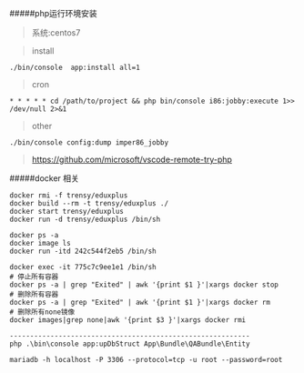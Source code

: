 #####php运行环境安装

> 系统:centos7

>install
```$php
./bin/console  app:install all=1
```
> cron 
```$shell
* * * * * cd /path/to/project && php bin/console i86:jobby:execute 1>> /dev/null 2>&1
```

>other
```$shell
./bin/console config:dump imper86_jobby
```

> https://github.com/microsoft/vscode-remote-try-php  

#####docker 相关

```shell
docker rmi -f trensy/eduxplus
docker build --rm -t trensy/eduxplus ./
docker start trensy/eduxplus
docker run -d trensy/eduxplus /bin/sh

docker ps -a
docker image ls
docker run -itd 242c544f2eb5 /bin/sh

docker exec -it 775c7c9ee1e1 /bin/sh
# 停止所有容器
docker ps -a | grep "Exited" | awk '{print $1 }'|xargs docker stop
# 删除所有容器
docker ps -a | grep "Exited" | awk '{print $1 }'|xargs docker rm
# 删除所有none镜像
docker images|grep none|awk '{print $3 }'|xargs docker rmi

-----------------------------------------------------------
php .\bin\console app:upDbStruct App\Bundle\QABundle\Entity

mariadb -h localhost -P 3306 --protocol=tcp -u root --password=root

```

